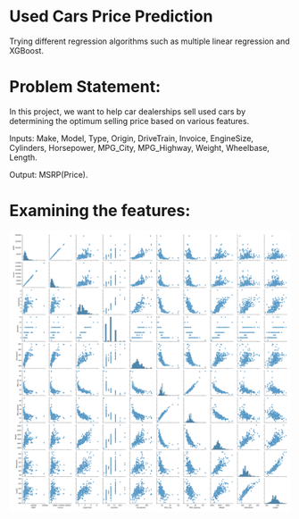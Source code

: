 # Used Cars Price Prediction

Trying different regression algorithms such as multiple linear regression and XGBoost.

# Problem Statement:

In this project, we want to help car dealerships sell used cars by determining the optimum selling price based on various features.

Inputs: Make, Model, Type, Origin, DriveTrain, Invoice, EngineSize, Cylinders, Horsepower, MPG_City, MPG_Highway, Weight, Wheelbase, Length.

Output: MSRP(Price).

# Examining the features:

![alt text](features.png "The Features")